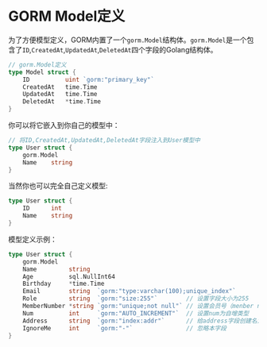 # GORM Model定义

为了方便模型定义，GORM内置了一个`gorm.Model`结构体。`gorm.Model`是一个包含了`ID`,`CreatedAt`,`UpdatedAt`,`DeletedAt`四个字段的Golang结构体。

```go
// gorm.Model定义
type Model struct {
    ID			uint `gorm:"primary_key"`
    CreatedAt 	time.Time
    UpdatedAt 	time.Time
    DeletedAt 	*time.Time
}
```

你可以将它嵌入到你自己的模型中：

```go
// 将ID,CreatedAt,UpdatedAt,DeletedAt字段注入到User模型中
type User struct {
    gorm.Model
    Name	string
}
```

当然你也可以完全自己定义模型:

```go
type User struct {
    ID		int
    Name	string
}
```

模型定义示例：

```go
type User struct {
	gorm.Model
	Name         string
	Age          sql.NullInt64
	Birthday     *time.Time
	Email        string  `gorm:"type:varchar(100);unique_index"`
	Role         string  `gorm:"size:255"`        // 设置字段大小为255
	MemberNumber *string `gorm:"unique;not null"` // 设置会员号（menber number）唯一且不能为空
	Num          int     `gorm:"AUTO_INCREMENT"`  // 设置num为自增类型
	Address      string  `gorm:"index:addr"`      // 给address字段创建名为addr的索引
	IgnoreMe     int     `gorm:"-"`               // 忽略本字段
}
```

